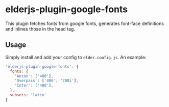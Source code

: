 # elderjs-plugin-google-fonts

This plugin fetches fonts from google fonts, generates font-face definitions and inlines those in the head tag.


## Usage

Simply install and add your config to `elder.config.js`. An example:

```js
'elderjs-plugin-google-fonts': {
  fonts: {
    'Anton': ['400'],
    'Overpass': ['400', '700i'],
    'Inter': ['400'],
  },
  subsets: 'latin'
}
```